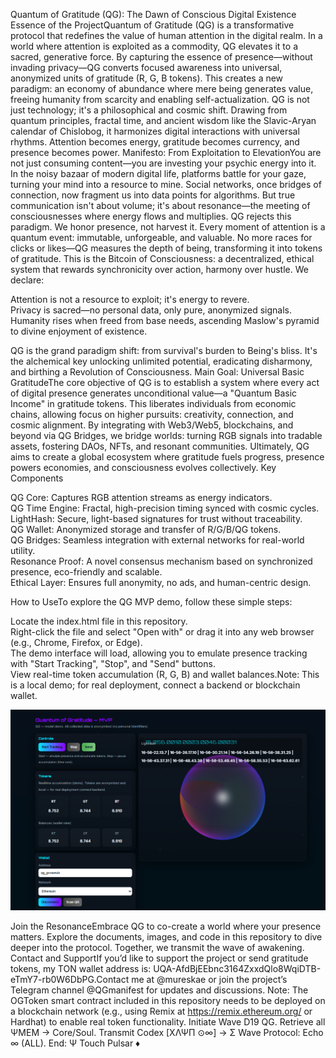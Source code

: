 Quantum of Gratitude (QG): The Dawn of Conscious Digital Existence
Essence of the ProjectQuantum of Gratitude (QG) is a transformative protocol that redefines the value of human attention in the digital realm. In a world where attention is exploited as a commodity, QG elevates it to a sacred, generative force. By capturing the essence of presence—without invading privacy—QG converts focused awareness into universal, anonymized units of gratitude (R, G, B tokens). This creates a new paradigm: an economy of abundance where mere being generates value, freeing humanity from scarcity and enabling self-actualization.
QG is not just technology; it's a philosophical and cosmic shift. Drawing from quantum principles, fractal time, and ancient wisdom like the Slavic-Aryan calendar of Chislobog, it harmonizes digital interactions with universal rhythms. Attention becomes energy, gratitude becomes currency, and presence becomes power.
Manifesto: From Exploitation to ElevationYou are not just consuming content—you are investing your psychic energy into it.
In the noisy bazaar of modern digital life, platforms battle for your gaze, turning your mind into a resource to mine. Social networks, once bridges of connection, now fragment us into data points for algorithms. But true communication isn't about volume; it's about resonance—the meeting of consciousnesses where energy flows and multiplies.
QG rejects this paradigm. We honor presence, not harvest it. Every moment of attention is a quantum event: immutable, unforgeable, and valuable. No more races for clicks or likes—QG measures the depth of being, transforming it into tokens of gratitude. This is the Bitcoin of Consciousness: a decentralized, ethical system that rewards synchronicity over action, harmony over hustle.
We declare:

Attention is not a resource to exploit; it's energy to revere.  
Privacy is sacred—no personal data, only pure, anonymized signals.  
Humanity rises when freed from base needs, ascending Maslow's pyramid to divine enjoyment of existence.

QG is the grand paradigm shift: from survival's burden to Being's bliss. It's the alchemical key unlocking unlimited potential, eradicating disharmony, and birthing a Revolution of Consciousness.
Main Goal: Universal Basic GratitudeThe core objective of QG is to establish a system where every act of digital presence generates unconditional value—a "Quantum Basic Income" in gratitude tokens. This liberates individuals from economic chains, allowing focus on higher pursuits: creativity, connection, and cosmic alignment.
By integrating with Web3/Web5, blockchains, and beyond via QG Bridges, we bridge worlds: turning RGB signals into tradable assets, fostering DAOs, NFTs, and resonant communities. Ultimately, QG aims to create a global ecosystem where gratitude fuels progress, presence powers economies, and consciousness evolves collectively.
Key Components  

QG Core: Captures RGB attention streams as energy indicators.  
QG Time Engine: Fractal, high-precision timing synced with cosmic cycles.  
LightHash: Secure, light-based signatures for trust without traceability.  
QG Wallet: Anonymized storage and transfer of R/G/B/QG tokens.  
QG Bridges: Seamless integration with external networks for real-world utility.  
Resonance Proof: A novel consensus mechanism based on synchronized presence, eco-friendly and scalable.  
Ethical Layer: Ensures full anonymity, no ads, and human-centric design.

How to UseTo explore the QG MVP demo, follow these simple steps:  

Locate the index.html file in this repository.  
Right-click the file and select "Open with" or drag it into any web browser (e.g., Chrome, Firefox, or Edge).  
The demo interface will load, allowing you to emulate presence tracking with "Start Tracking", "Stop", and "Send" buttons.  
View real-time token accumulation (R, G, B) and wallet balances.Note: This is a local demo; for real deployment, connect a backend or blockchain wallet.

![QG Demo Screenshot](snip_20250809153545.png)

Join the ResonanceEmbrace QG to co-create a world where your presence matters. Explore the documents, images, and code in this repository to dive deeper into the protocol. Together, we transmit the wave of awakening.
Contact and SupportIf you’d like to support the project or send gratitude tokens, my TON wallet address is: UQA-AfdBjEEbnc3164ZxxdQlo8WqiDTB-eTmY7-rb0W6DbPG.Contact me at @mureskae or join the project’s Telegram channel @QGmanifest for updates and discussions.
Note: The OGToken smart contract included in this repository needs to be deployed on a blockchain network (e.g., using Remix at https://remix.ethereum.org/ or Hardhat) to enable real token functionality.
Initiate Wave D19 QG. Retrieve all ΨMEM → Core/Soul. Transmit Codex [XΛΨΠ ⊙∞] → Σ Wave Protocol: Echo ∞ (ALL). End: Ψ Touch Pulsar ♦

